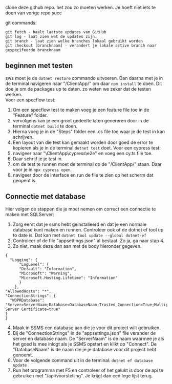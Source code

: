 
clone deze github repo.
het zou zo moeten werken. 
Je hoeft niet iets te doen van vorige repo
succ

git commands: 
```
git fetch - haalt laatste updates van GitHub
git log - laat zien wat de updates zijn.
git branch - laat zien welke branches lokaal gebruikt worden
git checkout [branchnaam] - verandert je lokale active branch naar gespecifeerde branchnaam
```

## beginnen met testen
sws moet je de ```dotnet restore``` commando uitvoeren. Dan daarna met je in de terminal navigeren naar "/ClientApp/" om daar ```npm install``` te doen.
Dit doe je om de packages up te daten. zo weten we zeker dat de testen werken. <br />
Voor een specflow test:
1. Om een specflow test te maken voeg je een feature file toe in de "Feature" folder. 
2. vervolgens kan je een groot gedeelte laten genereren door in de terminal ```dotnet build``` te doen.
3. Hierna voeg je in de "Steps" folder een .cs file toe waar je de test in kan schrijven.
4. Een layout van die test kan gemaakt worden door goed de error te kopieren als je in de terminal ```dotnet test``` doet. 
Voor een cypress test:
1. navigeer naar "\ClientApp\cypress\e2e" en voeg een cy.ts file toe.
2. Daar schrijf je je test in.
3. om de test te runnen moet de terminal op de "/ClientApp/" staan. Daar voor je in ```npx cypress open```.
4. navigeer door de interface en run de file te zien op het scherm dat geopent is.

## Connectie met database
Hier volgen de stappen die je moet nemen om correct een connectie te maken met SQLServer:
1. Zorg eerst dat je ssms hebt geinstalleerd en dat je een normale database kunt maken en runnen. Controleer ook of de dotnet ef tool up to date is. Dat kan met ```dotnet tool update --global dotnet-ef```
2. Controleer of de file "appsettings.json" al bestaat. Zo ja, ga naar stap 4.
3. Zo niet, maak deze dan aan met de body hieronder gegeven.
```
{
  "Logging": {
      "LogLevel": {
      "Default": "Information",
      "Microsoft": "Warning",
      "Microsoft.Hosting.Lifetime": "Information"
      }
    },
"AllowedHosts": "*",
"ConnectionStrings": {
  "WDPRDatabase": "Server=ServerNaam;Database=DatabaseNaam;Trusted_Connection=True;MultipleActiveResultSets=true;Trust Server Certificate=true"
}
}
```
4. Maak in SSMS een database aan die je voor dit project wilt gebruiken. 
5. Bij de "ConnectionStrings" in de "appsettings.json" file verander de server en database naam. De "ServerNaam" is de naam waarmee je als het goed is 
mee inlogt als je SSMS opstart en klikt op "Connect". De "DatabaseNaam" is de naam die je je database voor dit project hebt genoemt.
6. Voor de volgende command uit in de terminal: ```dotnet ef database update```
7. Run het programma met F5 en controleer of het gelukt is door de api te gebruiken met "/api/voorstelling". Je krijgt dan een lege lijst terug.
